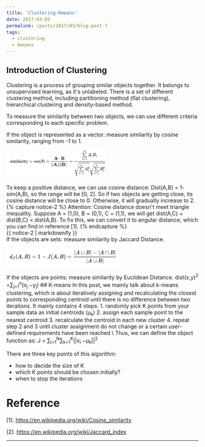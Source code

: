 ```yaml
---
title: 'Clustering-Kmeans'
date: 2017-03-05
permalink: /posts/2017/03/blog-post-7
tags:
  - clustering
  - kmeans
---
```

## Introduction of Clustering

Clustering is a process of grouping similar objects together. It belongs to unsupervised learning, as it's unlabeled. There is a set of different clustering method, including partitioning method (flat clustering), hierarchical clustering and density-based method.

To measure the similarity between two objects, we can use different criteria corresponding to each specific problem. 

If the object is represented as a vector: measure similarity by cosine similarity, ranging from -1 to 1.
<p float="left"><img src="/images/cosine.png" width="260" /></p>
To keep a positive distance, we can use cosine distance: Dist(A,B) = 1- sim(A,B), so the range will be [0, 2]. So if two objects are getting close, its cosine distance will be close to 0. Otherwise, it will gradually increase to 2. 
{% capture notice-2 %}
Attention: Cosine distance doesn't meet triangle inequality. Suppose A = (1,0), B = (0,1), C = (1,1), we will get dist(A,C) + dist(B,C) < dist(A,B).
To fix this, we can convert it to angular distance, which you can find in reference [1].
{% endcapture %}
<div class="notice--warning">{{ notice-2 | markdownify }}</div>
If the objects are sets: measure similarity by Jaccard Distance.
<p float="left"><img src="/images/Jaccard.png" width="290" /></p>
If the objects are points: measure similarity by Euclidean Distance.
dist(x,y)<sup>2</sup> =∑<sub>j=1</sub><sup>n</sup>(x<sub>j</sub> −y<sub>j</sub>)
## K-means
In this post, we mainly talk about k-means clustering, which is about iteratively assigning and recalculating the closest points to corresponding centroid until there is no difference between two iterations. It mainly contains 4 steps:
1. randomly pick K points from your sample data as initial centroids (μ<sub>k</sub>)
2. assign each sample point to the nearest centroid
3. recalculate the centroid in each new cluster
4. repeat step 2 and 3 until cluster assignment do not change or a certain user-defined requirements have been reached
\
Thus, we can define the object function as: J = ∑<sub>i=1</sub><sup>N</sup>∑<sub>k=1</sub><sup>K</sup>||x<sub>i</sub> −μ<sub>k</sub>||<sup>2</sup>

There are three key points of this algorithm:
* how to decide the size of K
* which K points should be chosen initially?
* when to stop the iterations

Reference
======
[1]. https://en.wikipedia.org/wiki/Cosine_similarity

[2]. https://en.wikipedia.org/wiki/Jaccard_index

------



